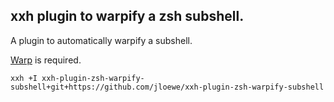 ## xxh plugin to warpify a zsh subshell.

A plugin to automatically warpify a subshell.

[Warp](https://www.warp.dev/) is required.

```
xxh +I xxh-plugin-zsh-warpify-subshell+git+https://github.com/jloewe/xxh-plugin-zsh-warpify-subshell
```
